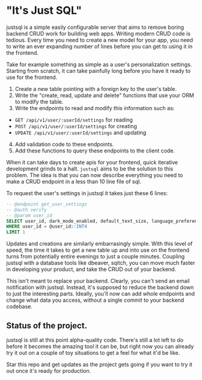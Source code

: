 # "It's Just SQL"

justsql is a simple easily configurable server that aims to remove boring backend CRUD work for building web apps.
Writing modern CRUD code is tedious. Every time you need to create a new model for your app, you need to write an ever expanding number of lines before you can get to using it in the frontend.

Take for example something as simple as a user's personalization settings. Starting from scratch, it can take painfully long before you have it ready to use for the frontend.

1. Create a new table pointing with a foreign key to the user's table.
2. Write the "create, read, update and delete" functions that use your ORM to modify the table.
3. Write the endpoints to read and modify this information such as:

- `GET /api/v1/user/:userId/settings` for reading
- `POST /api/v1/user/:userId/settings` for creating
- `UPDATE /api/v1/user/:userId/settings` and updating

4. Add validation code to these endpoints.
5. Add these functions to query these endpoints to the client code.

When it can take days to create apis for your frontend, quick iterative development grinds to a halt. `justsql` aims to be the solution to this problem. The idea is that you can now describe everything you need
to make a CRUD endpoint in a less than 10 line file of sql.

To request the user's settings in justsql it takes just these 6 lines:

```sql
-- @endpoint get_user_settings
-- @auth verify
-- @param user_id
SELECT user_id, dark_mode_enabled, default_text_size, language_preference FROM user_settings
WHERE user_id = @user_id::INT4
LIMIT 1
```

Updates and creations are similarly embarrasingly simple. With this level of speed, the time it takes to get a new table up and into use on the
frontend turns from potentially entire evenings to just a couple minutes. Coupling justsql with a database tools like dbeaver, sqitch, you can move much
faster in developing your product, and take the CRUD out of your backend.

This isn't meant to replace your backend. Clearly, you can't send an email notification with justsql. Instead, it's supposed to reduce the backend down to just
the interesting parts. Ideally, you'll now can add whole endpoints and change what data you access, without a single commit to your backend codebase.

## Status of the project.

justsql is still at this point alpha-quality code. There's still a lot left to do before it becomes the amazing tool it can be, but right now you can already try 
it out on a couple of toy situations to get a feel for what it'd be like. 

Star this repo and get updates as the project gets going if you want to try it out once it's ready for production. 
